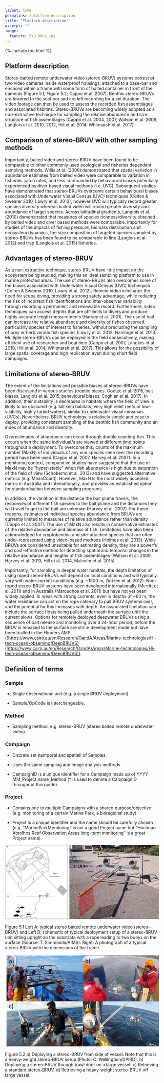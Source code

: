 ```yaml
---
layout: home
permalink: /platform-description
title: "Platform description"
excerpt: ""
image:
  feature: 5x8_BRUV.jpg
---
```

{% include toc.html %}

## Platform description

Stereo-baited remote underwater video (stereo-BRUV) systems consist of two video cameras inside waterproof housings, attached to a base-bar and encased within a frame with some form of baited container in front of the cameras (Figure 5.1, Figure 5.2; Cappo et al. 2007). Benthic stereo-BRUVs are lowered to the seafloor and are left recording for a set duration. The video footage can then be used to assess the recorded fish assemblages and associated habitats. Stereo-BRUVs are becoming widely adopted as a non-extractive technique for sampling the relative abundance and size structure of fish assemblages (Cappo et al. 2004, 2007, Watson et al. 2009, Langlois et al. 2010, 2012, Hill et al. 2014, Whitmarsh et al. 2017).

## Comparison of stereo-BRUV with other sampling methods

Importantly, baited video and stereo-BRUV have been found to be comparable to other commonly used ecological and fisheries dependent sampling methods. Willis et al. (2000) demonstrated that spatial variation in abundance estimates from baited video were comparable to variation in fisheries catch rates, and less confounded by behavioural biases potentially experienced by diver based visual methods (i.e. UVC). Subsequent studies have demonstrated that stereo-BRUVs overcome certain behavioural biases associated with Underwater Visual Census (UVC) techniques (Colton & Swearer 2010, Lowry et al. 2012), however UVC will typically record greater species diversity whereas baited video will record greater diversity and abundance of target species. Across latitudinal gradients, Langlois et al. (2010) demonstrated that measures of species richness/diversity obtained by baited video and diver based methods were comparable. Importantly for studies of the impacts of fishing pressure, biomass distribution and ecosystem dynamics, the size composition of targeted species sampled by stereo-BRUVs has been found to be comparable to line (Langlois et al. 2012) and trap (Langlois et al. 2015) fisheries.

## Advantages of stereo-BRUV

As a non-extractive technique, stereo-BRUV have little impact on the ecosystem being studied, making this an ideal sampling platform to use in marine protected areas. The use of stereo-BRUVs also overcomes some of the biases associated with Underwater Visual Census (UVC) techniques (Colton & Swearer 2010, Lowry et al. 2012). Remote video eliminates the need for scuba diving, providing a strong safety advantage, while reducing the risk of incorrect fish identifications and inter-observer variability through recording a permanent and reviewable record. Furthermore, video techniques can access depths that are off-limits to divers and produce highly accurate length measurements (Harvey et al. 2001). The use of bait can increase the relative abundance and diversity of fishes observed, particularly species of interest to fisheries, without precluding the sampling of prey or herbivorous fish species (Lowry et al. 2012, Hardinge et al. 2013). Multiple stereo-BRUVs can be deployed in the field consecutively, making efficient use of researcher and boat time (Cappo et al. 2007, Langlois et al. 2010, Hill et al. 2014, Whitmarsh et al. 2017). This allows for the possibility of large spatial coverage and high replication even during short field campaigns.

## Limitations of stereo-BRUV

The extent of the limitations and possible biases of stereo-BRUVs have been discussed in various studies (trophic biases, Goetze et al. 2015, bait biases, Langlois et al. 2015, behavioural biases, Coghlan et al. 2017). In addition, their suitability is decreased in habitats where the field of view is likely to be obscured (e.g. tall kelp habitats, very high relief reefs or low-visibility, highly turbid waters), similar to underwater visual censuses (UVCs). Nevertheless, BRUV technology is relatively simple and easy to deploy, providing consistent sampling of the benthic fish community and an index of abundance and diversity.

Overestimates of abundance can occur through double counting fish. This occurs when the same individual/s are viewed at different time points throughout a deployment. To overcome this, counts of the maximum number (MaxN) of individuals of any one species seen over the recording period have been used (Cappo et al. 2007, Harvey et al. 2007). In a monitoring context, comparative studies have suggested that the use of MaxN may be "hyper-stable" when fish abundance is high due to saturation of the field of view (Schobernd et al. 2013) and have suggested alternative metrics (e.g. MeanCount). However, MaxN is the most widely accepted metric in Australia and internationally, and provides an established option for standardisation between sampling programs.

In addition, the variation in the distance the bait plume travels, the responses of different fish species to the bait plume and the distances they will travel to get to the bait are unknown (Harvey et al. 2007). For these reasons, estimates of individual species abundance from BRUVs are currently limited to measures of relative abundance rather than density (Cappo et al. 2007). The use of MaxN also results in conservative estimates of the relative abundance and biomass of fish. Limitations have also been acknowledged for cryptobenthic and site-attached species that are often under-represented using video-based methods (Holmes et al. 2013). While BRUVs are considered unsuitable for estimating density, they are a powerful and cost-effective method for detecting spatial and temporal changes in the relative abundance and lengths of fish assemblages (Watson et al. 2009, Harvey et al. 2013, Hill et al. 2014, Malcolm et al. 2015).

Importantly, for sampling in deeper water habitats, the depth limitation of using roped stereo-BRUVs will depend on local conditions and will typically vary with water current conditions (e.g. ~1500 m, Zintzen et al. 2012). Non-roped stereo-BRUV systems have been developed internationally (Merritt et al. 2011) and in Australia (Marouchos et al. 2011) but have not yet been widely applied. In areas with strong currents, even in depths of ~60 m, the water resistance can act on the rope catenary to pull BRUV systems over, and the potential for this increases with depth. An associated limitation can include the surface floats being pulled underneath the surface until the current slows. Options for remotely deployed deepwater BRUVs using a sequence of bait release and monitoring over a 24-hour period, before the BRUV is released to the surface are still in development mode but have been trialled in the Flinders AMP ([https://www.csiro.au/en/Research/OandA/Areas/Marine-technologies/Hi-tech-ocean-observing/DeepBRUVS](https://www.csiro.au/en/Research/OandA/Areas/Marine-technologies/Hi-tech-ocean-observing/DeepBRUVS)).

## Definition of terms

### Sample

* Single observational unit (e.g. a single BRUV deployment).

* Sample/OpCode is interchangeable.

### Method

* Sampling method, e.g. stereo-BRUV (stereo baited remote underwater video).

### Campaign

* Discrete set (temporal and spatial) of Samples.

* Uses the same sampling and image analysis methods.

* CampaignID is a unique identifier for a Campaign made up of YYYY-MM_Project.name_Method (* is used to denote a CampaignID throughout this guide).

### Project

* Contains one to multiple Campaigns with a shared purpose/objective (e.g. monitoring of a certain Marine Park, a bioregional study).

* Project is a unique identifier and the name should be carefully chosen (e.g. "MarineParkMonitoring" is not a good Project name but “Houtman Abrolhos Reef Observation Areas long-term monitoring” is a great Project name).

![image alt text](/images/image_5.1.png)

Figure 5.1 Left A: typical stereo baited remote underwater video (stereo-BRUV) and Left B: schematic of typical deployment setup of a stereo-BRUV unit sitting upright on the substrata with a rope leading to two buoys on the surface (Source: T. Simmonds/AIMS). Right: A photograph of a typical stereo-BRUV with the dimensions of the frame.

![image alt text](/images/image_5.2.png)

Figure 5.2 a) Deploying a stereo-BRUV from side of vessel. Note that this is a heavy-weight stereo-BRUV setup (Photo: C. Wellingtion/DPIRD). b) Deploying a stereo-BRUV through trawl door on a large vessel. c) Retrieving a standard stereo-BRUV. d) Retrieving a heavy-weight stereo-BRUV off large vessel.

